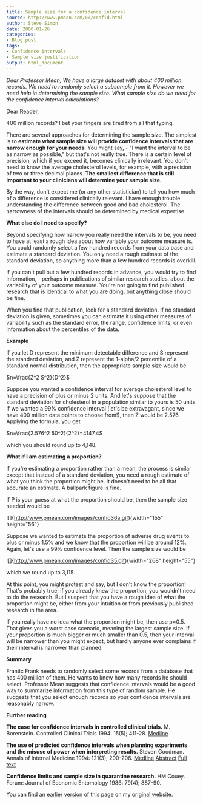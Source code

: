 ```yaml
---
title: Sample size for a confidence interval
source: http://www.pmean.com/00/confid.html
author: Steve Simon
date: 2000-01-26
categories:
- Blog post
tags:
- Confidence intervals
- Sample size justification
output: html_document
---
```

*Dear Professor Mean, We have a large dataset with about 400 million
records. We need to randomly select a subsample from it. However we need
help in determining the sample size. What sample size do we need for the
confidence interval calculations?*

<!---More--->

Dear Reader,

400 million records? I bet your fingers are tired from all that
typing.

There are several approaches for determining the sample size. The
simplest is to **estimate what sample size will provide confidence
intervals that are narrow enough for your needs**. You might say, - "I
want the interval to be as narrow as possible," but that's not
really true. There is a certain level of precision, which if you
exceed it, becomes clinically irrelevant. You don't need to know the
average cholesterol levels, for example, with a precision of two or
three decimal places. **The smallest difference that is still
important to your clinicians will determine your sample size**.

By the way, don't expect me (or any other statistician) to tell you
how much of a difference is considered clinically relevant. I have
enough trouble understanding the difference between good and bad
cholesterol. The narrowness of the intervals should be determined by
medical expertise.

**What else do I need to specify?**

Beyond specifying how narrow you really need the intervals to be, you
need to have at least a rough idea about how variable your outcome
measure is. You could randomly select a few hundred records from your
data base and estimate a standard deviation. You only need a rough
estimate of the standard deviation, so anything more than a few
hundred records is overkill.

If you can't pull out a few hundred records in advance, you would try
to find information, - perhaps in publications of similar research
studies, about the variability of your outcome measure. You're not
going to find published research that is identical to what you are
doing, but anything close should be fine.

When you find that publication, look for a standard deviation. If no
standard deviation is given, sometimes you can estimate it using other
measures of variability such as the standard error, the range,
confidence limits, or even information about the percentiles of the
data.

**Example**

If you let D represent the minimum detectable difference and S
represent the standard deviation, and Z represent the 1-alpha/2
percentile of a standard normal distribution, then the appropriate
sample size would be

$n=\frac{Z^2 S^2}{D^2}$

Suppose you wanted a confidence interval for average cholesterol level
to have a precision of plus or minus 2 units. And let's suppose that
the standard deviation for cholesterol in a population similar to
yours is 50 units. If we wanted a 99% confidence interval (let's be
extravagant, since we have 400 million data points to choose from!),
then Z would be 2.576. Applying the formula, you get

$n=\frac{2.576^2 50^2}{2^2}=4147.4$

which you should round up to 4,148.

**What if I am estimating a proportion?**

If you're estimating a proportion rather than a mean, the process is
similar except that instead of a standard deviation, you need a rough
estimate of what you think the proportion might be. It doesn't need
to be all that accurate an estimate. A ballpark figure is fine.

If P is your guess at what the proportion should be, then the sample
size needed would be

![]{http://www.pmean.com/images/confid36a.gif){width="155" height="56"}

Suppose we wanted to estimate the proportion of adverse drug events to
plus or minus 1.5% and we know that the proportion will be around 12%.
Again, let's use a 99% confidence level. Then the sample size would
be

![]{http://www.pmean.com/images/confid35.gif){width="268" height="55"}

which we round up to 3,115.

At this point, you might protest and say, but I don't know the
proportion! That's probably true; if you already knew the proportion,
you wouldn't need to do the research. But I suspect that you have a
rough idea of what the proportion might be, either from your intuition
or from previously published research in the area.

If you really have no idea what the proportion might be, then use
p=0.5. That gives you a worst case scenario, meaning the largest
sample size. If your proportion is much bigger or much smaller than
0.5, then your interval will be narrower than you might expect, but
hardly anyone ever complains if their interval is narrower than
planned.

**Summary**

Frantic Frank needs to randomly select some records from a database
that has 400 million of them. He wants to know how many records he
should select. Professor Mean suggests that confidence intervals would
be a good way to summarize information from this type of random
sample. He suggests that you select enough records so your confidence
intervals are reasonably narrow.

**Further reading**

**The case for confidence intervals in controlled clinical trials.** M. Borenstein. Controlled Clinical Trials 1994: 15(5); 411-28. [Medline](http://www.ncbi.nlm.nih.gov/entrez/query.fcgi?cmd=Retrieve&db=PubMed&list_uids=8001360&dopt=Abstract)
    
**The use of predicted confidence intervals when planning
experiments and the misuse of power when interpreting results.**
Steven Goodman. Annals of Internal Medicine 1994: 121(3); 200-206.
[Medline](http://www.ncbi.nlm.nih.gov/entrez/query.fcgi?cmd=Retrieve&db=PubMed&list_uids=8017747&dopt=Abstract)
[Abstract](http://www.annals.org/cgi/content/abstract/121/3/200)
[Full text](http://www.annals.org/cgi/content/full/121/3/200)
    
**Confidence limits and sample size in quarantine research.** HM
Couey. Forum: Journal of Economic Entomology 1986: 79(4); 887-90.

You can find an [earlier version][sim1] of this page on my [original website][sim2].

[sim1]: http://www.pmean.com/00/confid.html
[sim2]: http://www.pmean.com/original_site.html

